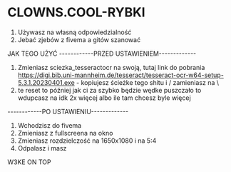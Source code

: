 # CLOWNS.COOL-RYBKI

1. Używasz na własną odpowiedzialność
2. Jebać zjebów z fivema a gitów szanować

JAK TEGO UŻYĆ
------------PRZED USTAWIENIEM-------------

1. Zmieniasz sciezka_tesseractocr na swoją, tutaj link do pobrania https://digi.bib.uni-mannheim.de/tesseract/tesseract-ocr-w64-setup-5.3.1.20230401.exe - kopiujesz ścieżke tego shitu i / zamieniasz na \
2. te reset to później jak ci za szybko będzie wędke puszczało to wdupcasz na idk 2x więcej albo ile tam chcesz byle więcej

------------PO USTAWIENIU-------------
1. Wchodzisz do fivema
2. Zmieniasz z fullscreena na okno
3. Zmieniasz rozdzielczość na 1650x1080 i na 5:4
4. Odpalasz i masz

W3KE ON TOP
